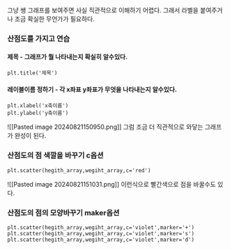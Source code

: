 
그냥 쌩 그래프를 보여주면 사실 직관적으로 이해하기 어렵다.
그래서 라벨을 붙여주거나 조금 확실한 무언가가 필요하다.

### 산점도를 가지고 연습

#### 제목 - 그래프가 뭘 나타내는지 확실히 알수있다.
```
plt.title('제목')
```

#### 레이블이름 정하기 - 각 x좌표 y좌표가 무엇을 나타내는지 알수있다.
```
plt.xlabel('x축이름')
plt.ylabel('y축이름')
```
![[Pasted image 20240821150950.png]]
그럼 조금 더 직관적으로 와닿는 그래프가 완성이 된다.

### 산점도의 점 색깔을 바꾸기 c옵션
```
plt.scatter(hegith_array,wegiht_array,c='red')
```
![[Pasted image 20240821151031.png]]
이런식으로 빨간색으로 점을 바꿀수도 있다.

### 산점도의 점의 모양바꾸기 maker옵션

```
plt.scatter(hegith_array,wegiht_array,c='violet',marker='+')
plt.scatter(hegith_array,wegiht_array,c='violet',marker='s')
plt.scatter(hegith_array,wegiht_array,c='violet',marker='d')
```